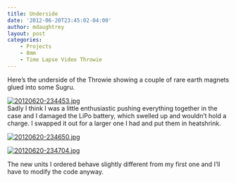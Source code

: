 ```yaml
---
title: Underside
date: '2012-06-20T23:45:02-04:00'
author: mdaughtrey
layout: post
categories:
    - Projects
    - 8mm
    - Time Lapse Video Throwie
---
```


Here’s the underside of the Throwie showing a couple of rare earth magnets glued into some Sugru.

[![20120620-234453.jpg](/assets/uploads/2012/06/20120620-234453.jpg)](/assets/uploads/2012/06/20120620-234453.jpg)  
Sadly I think I was a little enthusiastic pushing everything together in the case and I damaged the LiPo battery, which swelled up and wouldn’t hold a charge. I swapped it out for a larger one I had and put them in heatshrink.

[![20120620-234650.jpg](/assets/uploads/2012/06/20120620-234650.jpg)](/assets/uploads/2012/06/20120620-234650.jpg)

[![20120620-234704.jpg](/assets/uploads/2012/06/20120620-234704.jpg)](/assets/uploads/2012/06/20120620-234704.jpg)

The new units I ordered behave slightly different from my first one and I’ll have to modify the code anyway.
